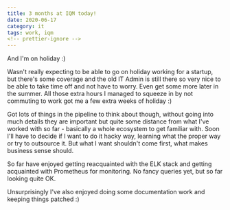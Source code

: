 ```yaml
---
title: 3 months at IQM today!
date: 2020-06-17
category: it
tags: work, iqm
<!-- prettier-ignore -->
---
```


And I'm on holiday :)

Wasn't really expecting to be able to go on holiday working for a startup, but
there's some coverage and the old IT Admin is still there so very nice to be
able to take time off and not have to worry. Even get some more later in the
summer. All those extra hours I managed to squeeze in by not commuting to work
got me a few extra weeks of holiday :)

Got lots of things in the pipeline to think about though, without going into
much details they are important but quite some distance from what I've worked
with so far - basically a whole ecosystem to get familiar with. Soon I'll have
to decide if I want to do it hacky way, learning what the proper way or try to
outsource it. But what I want shouldn't come first, what makes business sense
should.

So far have enjoyed getting reacquainted with the ELK stack and getting
acquainted with Prometheus for monitoring. No fancy queries yet, but so far
looking quite OK.

Unsurprisingly I've also enjoyed doing some documentation work and keeping
things patched :)
